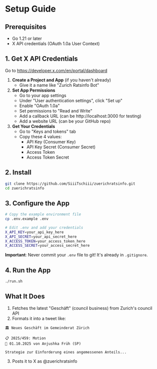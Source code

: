 # Setup Guide

## Prerequisites

- Go 1.21 or later
- X API credentials (OAuth 1.0a User Context)

## 1. Get X API Credentials

Go to https://developer.x.com/en/portal/dashboard

1. **Create a Project and App** (if you haven't already)
   - Give it a name like "Zurich Ratsinfo Bot"
2. **Set App Permissions**
   - Go to your app settings
   - Under "User authentication settings", click "Set up"
   - Enable "OAuth 1.0a"
   - Set permissions to "Read and Write"
   - Add a callback URL (can be http://localhost:3000 for testing)
   - Add a website URL (can be your GitHub repo)
3. **Get Your Credentials**
   - Go to "Keys and tokens" tab
   - Copy these 4 values:
     - API Key (Consumer Key)
     - API Key Secret (Consumer Secret)
     - Access Token
     - Access Token Secret

## 2. Install

```bash
git clone https://github.com/SiiiTschiii/zuerichratsinfo.git
cd zuerichratsinfo
```

## 3. Configure the App

```bash
# Copy the example environment file
cp .env.example .env

# Edit .env and add your credentials
X_API_KEY=your_api_key_here
X_API_SECRET=your_api_secret_here
X_ACCESS_TOKEN=your_access_token_here
X_ACCESS_SECRET=your_access_secret_here
```

**Important**: Never commit your `.env` file to git! It's already in `.gitignore`.

## 4. Run the App

```bash
./run.sh
```

## What It Does

1. Fetches the latest "Geschäft" (council business) from Zurich's council API
2. Formats it into a tweet like:

```
🏛️ Neues Geschäft im Gemeinderat Zürich

📋 2025/459: Motion
📅 01.10.2025 von Anjushka Früh (SP)

Strategie zur Einforderung eines angemessenen Anteils...
```

3. Posts it to X as @zuerichratsinfo

